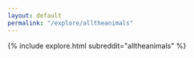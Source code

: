 ```yaml
---
layout: default
permalink: "/explore/alltheanimals"
---
```


<link rel="stylesheet" type="text/css" href="/static/css/explore.css">
{% include explore.html subreddit="alltheanimals" %}
